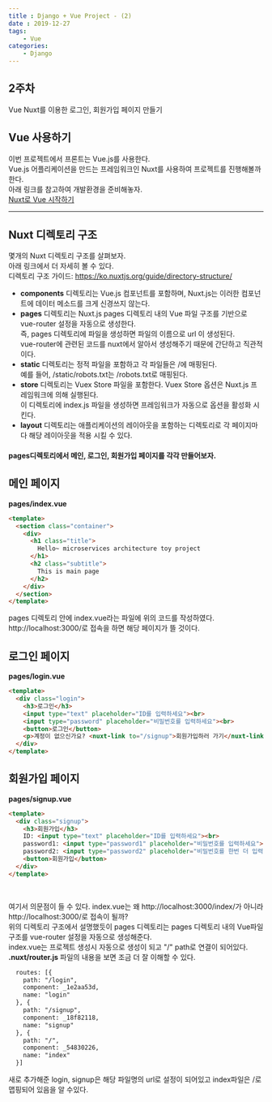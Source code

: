 ```yaml
---
title : Django + Vue Project - (2)
date : 2019-12-27
tags:
    - Vue
categories:
    - Django
---
```


## 2주차
Vue Nuxt를 이용한 로그인, 회원가입 페이지 만들기

## Vue 사용하기  
이번 프로젝트에서 프론트는 Vue.js를 사용한다.  
Vue.js 어플리케이션을 만드는 프레임워크인 Nuxt를 사용하여 프로젝트를 진행해볼까 한다.  
아래 링크를 참고하여 개발환경을 준비해놓자.  
[Nuxt로 Vue 시작하기]  

***  

## Nuxt 디렉토리 구조  
몇개의 Nuxt 디렉토리 구조를 살펴보자.  
아래 링크에서 더 자세히 볼 수 있다.  
디렉토리 구조 가이드: <https://ko.nuxtjs.org/guide/directory-structure/>  
- **components** 디렉토리는 Vue.js 컴포넌트를 포함하며, Nuxt.js는 이러한 컴포넌트에 데이터 메소드를 크게 신경쓰지 않는다.  
- **pages** 디렉토리는 Nuxt.js pages 디렉토리 내의 Vue 파일 구조를 기반으로 vue-router 설정을 자동으로 생성한다.  
    즉, pages 디렉토리에 파일을 생성하면 파일의 이름으로 url 이 생성된다.  
    vue-router에 관련된 코드를 nuxt에서 알아서 생성해주기 때문에 간단하고 직관적이다.  
- **static** 디렉토리는 정적 파일을 포함하고 각 파일들은 /에 매핑된다.  
   예를 들어, /static/robots.txt는 /robots.txt로 매핑된다.  
- **store** 디렉토리는 Vuex Store 파일을 포함한다. Vuex Store  옵션은 Nuxt.js 프레임워크에 의해 실행된다.  
    이 디렉토리에 index.js 파일을 생성하면 프레임워크가 자동으로 옵션을 활성화 시킨다.  
- **layout** 디렉토리는 애플리케이션의 레이아웃을 포함하는 디렉토리로 각 페이지마다 해당 레이아웃을 적용 시킬 수 있다.  

<h4>pages디렉토리에서 메인, 로그인, 회원가입 페이지를 각각 만들어보자.</h4>  

## 메인 페이지  
**pages/index.vue**  
```html
<template>
  <section class="container">
    <div>
      <h1 class="title">
        Hello~ microservices architecture toy project 
      </h1>
      <h2 class="subtitle">
        This is main page
      </h2>
    </div>
  </section>
</template>
```
pages 디렉토리 안에 index.vue라는 파일에 위의 코드를 작성하였다.  
http://localhost:3000/로 접속을 하면 해당 페이지가 뜰 것이다.  

## 로그인 페이지  
**pages/login.vue**  
```html
<template>
  <div class="login">
    <h3>로그인</h3>
    <input type="text" placeholder="ID를 입력하세요"><br>
    <input type="password" placeholder="비밀번호를 입력하세요"><br>
    <button>로그인</button>
    <p>계정이 없으신가요? <nuxt-link to="/signup">회원가입하러 가기</nuxt-link></p>
  </div>
</template>
```
## 회원가입 페이지  
**pages/signup.vue**  
```html
<template>
  <div class="signup">
    <h3>회원가입</h3>
    ID: <input type="text" placeholder="ID를 입력하세요"><br>
    password1: <input type="password1" placeholder="비밀번호를 입력하세요"><br>
    password2: <input type="password2" placeholder="비밀번호를 한번 더 입력하세요"><br>
    <button>회원가입</button>
  </div>
</template>
```  
<br>  

여기서 의문점이 들 수 있다. index.vue는 왜 http://localhost:3000/index/가 아니라 http://localhost:3000/로 접속이 될까?  
위의 디렉토리 구조에서 설명했듯이 pages 디렉토리는 pages 디렉토리 내의 Vue파일구조를 vue-router 설정을 자동으로 생성해준다.  
index.vue는 프로젝트 생성시 자동으로 생성이 되고 "/" path로 연결이 되어있다.  
**.nuxt/router.js** 파일의 내용을 보면 조금 더 잘 이해할 수 있다.  
```html
  routes: [{
    path: "/login",
    component: _1e2aa53d,
    name: "login"
  }, {
    path: "/signup",
    component: _18f82118,
    name: "signup"
  }, {
    path: "/",
    component: _54830226,
    name: "index"
  }]
```  
새로 추가해준 login, signup은 해당 파일명의 url로 설정이 되어있고 index파일은 /로 맵핑되어 있음을 알 수있다.

[Nuxt로 Vue 시작하기]: https://komo3344.github.io/vue/nuxt/

